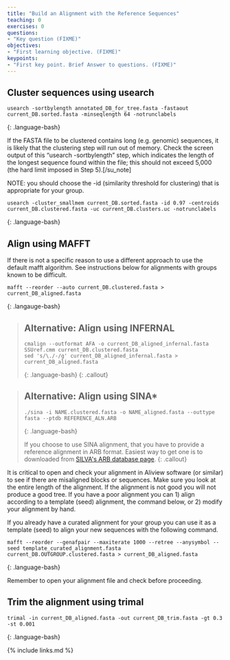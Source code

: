 ```yaml
---
title: "Build an Alignment with the Reference Sequences"
teaching: 0
exercises: 0
questions:
- "Key question (FIXME)"
objectives:
- "First learning objective. (FIXME)"
keypoints:
- "First key point. Brief Answer to questions. (FIXME)"
---
```


## Cluster sequences using usearch

~~~
usearch -sortbylength annotated_DB_for_tree.fasta -fastaout current_DB.sorted.fasta -minseqlength 64 -notrunclabels
~~~
{: .language-bash}

If the FASTA file to be clustered contains long (e.g. genomic) sequences, it is likely that the clustering step will run out of memory. Check the screen output of this “usearch -sortbylength” step, which indicates the length of the longest sequence found within the file; this should not exceed 5,000 (the hard limit imposed in Step 5).[/su_note]

NOTE: you should choose the -id (similarity threshold for clustering) that is appropriate for your group.


~~~
usearch -cluster_smallmem current_DB.sorted.fasta -id 0.97 -centroids current_DB.clustered.fasta -uc current_DB.clusters.uc -notrunclabels
~~~
{: .language-bash}

## Align using MAFFT

If there is not a specific reason to use a different approach to use the default mafft algorithm.  See instructions below for alignments with groups known to be difficult.

~~~
mafft --reorder --auto current_DB.clustered.fasta > current_DB_aligned.fasta
~~~
{: .langauge-bash}


> ## Alternative: Align using INFERNAL
> 
> ~~~
> cmalign --outformat AFA -o current_DB_aligned_infernal.fasta SSUref.cmm current_DB.clustered.fasta
> sed 's/\./-/g' current_DB_aligned_infernal.fasta > current_DB_aligned.fasta
> ~~~
> {: .language-bash}
{: .callout}


> ## Alternative: Align using SINA*
>
> ~~~
> ./sina -i NAME.clustered.fasta -o NAME_aligned.fasta --outtype fasta --ptdb REFERENCE_ALN.ARB
> ~~~
> {: .language-bash}
> 
> If you choose to use SINA alignment, that you have to provide a reference
> alignment in ARB format. Easiest way to get one is to downloaded from 
> [SILVA's ARB database page](https://www.arb-silva.de/download/arb-files/).
{: .callout}

It is critical to open and check your alignment in Aliview software (or similar) to see if there are misaligned blocks or sequences. Make sure you look at the entire length of the alignment. If the alignment is not good you will not produce a good tree.  If you have a poor alignment you can 1) align according to a template (seed) alignment, the command below, or 2) modify your alignment by hand.

If you already have a curated alignment for your group you can use it as a template (seed) to align your new sequences with the following command.

~~~
mafft --reorder --genafpair --maxiterate 1000 --retree --anysymbol --seed template_curated_alignment.fasta current_DB.OUTGROUP.clustered.fasta > current_DB_aligned.fasta
~~~
{: .language-bash}

Remember to open your alignment file and check before proceeding.

## Trim the alignment using trimal

~~~
trimal -in current_DB_aligned.fasta -out current_DB_trim.fasta -gt 0.3 -st 0.001
~~~
{: .language-bash}

{% include links.md %}
